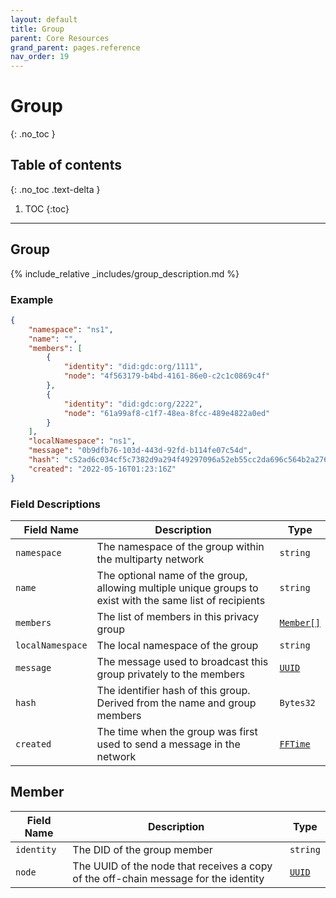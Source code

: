 ```yaml
---
layout: default
title: Group
parent: Core Resources
grand_parent: pages.reference
nav_order: 19
---
```


# Group
{: .no_toc }

## Table of contents
{: .no_toc .text-delta }

1. TOC
{:toc}

---
## Group

{% include_relative _includes/group_description.md %}

### Example

```json
{
    "namespace": "ns1",
    "name": "",
    "members": [
        {
            "identity": "did:gdc:org/1111",
            "node": "4f563179-b4bd-4161-86e0-c2c1c0869c4f"
        },
        {
            "identity": "did:gdc:org/2222",
            "node": "61a99af8-c1f7-48ea-8fcc-489e4822a0ed"
        }
    ],
    "localNamespace": "ns1",
    "message": "0b9dfb76-103d-443d-92fd-b114fe07c54d",
    "hash": "c52ad6c034cf5c7382d9a294f49297096a52eb55cc2da696c564b2a276633b95",
    "created": "2022-05-16T01:23:16Z"
}
```

### Field Descriptions

| Field Name | Description | Type |
|------------|-------------|------|
| `namespace` | The namespace of the group within the multiparty network | `string` |
| `name` | The optional name of the group, allowing multiple unique groups to exist with the same list of recipients | `string` |
| `members` | The list of members in this privacy group | [`Member[]`](#member) |
| `localNamespace` | The local namespace of the group | `string` |
| `message` | The message used to broadcast this group privately to the members | [`UUID`](simpletypes#uuid) |
| `hash` | The identifier hash of this group. Derived from the name and group members | `Bytes32` |
| `created` | The time when the group was first used to send a message in the network | [`FFTime`](simpletypes#fftime) |

## Member

| Field Name | Description | Type |
|------------|-------------|------|
| `identity` | The DID of the group member | `string` |
| `node` | The UUID of the node that receives a copy of the off-chain message for the identity | [`UUID`](simpletypes#uuid) |


